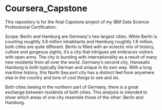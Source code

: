 # Coursera_Capstone
This repository is for the final Capstone project of my IBM Data Science Professional Certification.

Scope:
Berlin and Hamburg are Germany's two largest cities. While Berlin is counting roughtly 3.6 million inhabitants and Hamburg roughtly 1.8 million, both cities are quite different. Berlin is filled with an eclectic mix of history, culture and gorgeous sights, it’s a city that intrigues yet embraces visitors with open arms. The city is bursting with internationality as a result of many new residents from all over the world. Germany’s second city, Hanseatic Hamburg is both typically German and unique in its own way. With a long maritime history, this North Sea port city has a distinct feel from anywhere else in the country and tons of cool things to see and do.

Both cities beeing in the northern part of Germany, there is a great exchange between residents of both cities. This analysis is intended to show which areas of one city resemble those of the other: Berlin and Hamburg.
